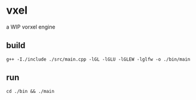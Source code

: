 # vxel
a WIP vorxel engine
## build
`g++ -I./include ./src/main.cpp -lGL -lGLU -lGLEW -lglfw -o ./bin/main`
## run
`cd ./bin && ./main`
